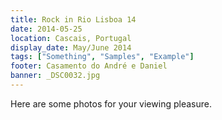```yaml
---
title: Rock in Rio Lisboa 14
date: 2014-05-25
location: Cascais, Portugal
display_date: May/June 2014
tags: ["Something", "Samples", "Example"]
footer: Casamento do André e Daniel
banner: _DSC0032.jpg
---
```

Here are some photos for your viewing pleasure.

<!--more-->
